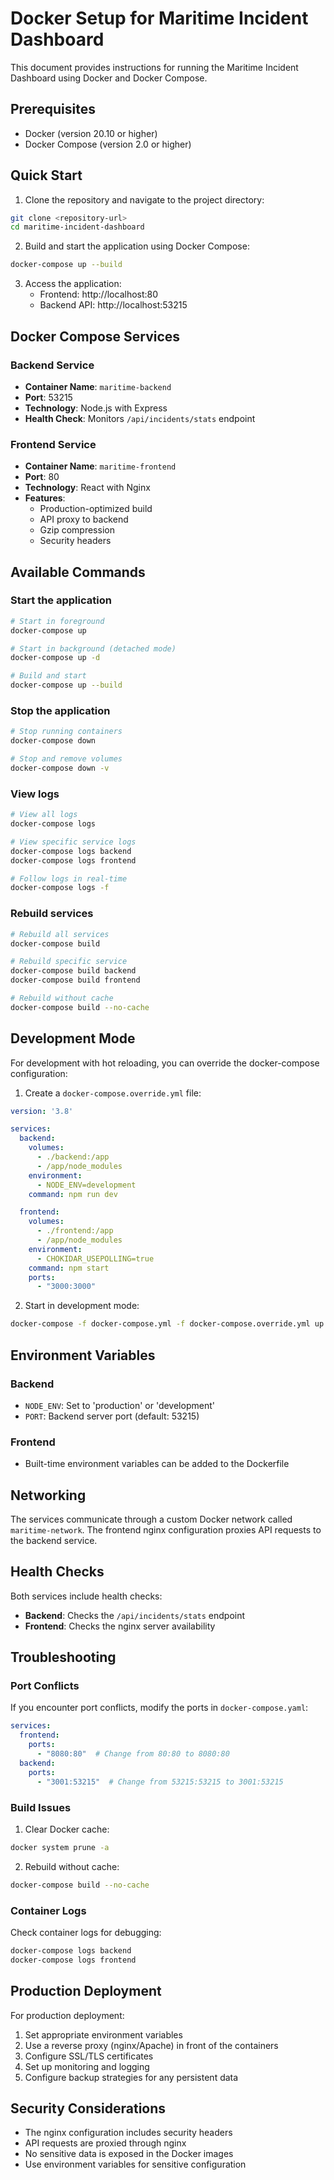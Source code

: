 # Docker Setup for Maritime Incident Dashboard

This document provides instructions for running the Maritime Incident Dashboard using Docker and Docker Compose.

## Prerequisites

- Docker (version 20.10 or higher)
- Docker Compose (version 2.0 or higher)

## Quick Start

1. Clone the repository and navigate to the project directory:
```bash
git clone <repository-url>
cd maritime-incident-dashboard
```

2. Build and start the application using Docker Compose:
```bash
docker-compose up --build
```

3. Access the application:
   - Frontend: http://localhost:80
   - Backend API: http://localhost:53215

## Docker Compose Services

### Backend Service
- **Container Name**: `maritime-backend`
- **Port**: 53215
- **Technology**: Node.js with Express
- **Health Check**: Monitors `/api/incidents/stats` endpoint

### Frontend Service
- **Container Name**: `maritime-frontend`
- **Port**: 80
- **Technology**: React with Nginx
- **Features**: 
  - Production-optimized build
  - API proxy to backend
  - Gzip compression
  - Security headers

## Available Commands

### Start the application
```bash
# Start in foreground
docker-compose up

# Start in background (detached mode)
docker-compose up -d

# Build and start
docker-compose up --build
```

### Stop the application
```bash
# Stop running containers
docker-compose down

# Stop and remove volumes
docker-compose down -v
```

### View logs
```bash
# View all logs
docker-compose logs

# View specific service logs
docker-compose logs backend
docker-compose logs frontend

# Follow logs in real-time
docker-compose logs -f
```

### Rebuild services
```bash
# Rebuild all services
docker-compose build

# Rebuild specific service
docker-compose build backend
docker-compose build frontend

# Rebuild without cache
docker-compose build --no-cache
```

## Development Mode

For development with hot reloading, you can override the docker-compose configuration:

1. Create a `docker-compose.override.yml` file:
```yaml
version: '3.8'

services:
  backend:
    volumes:
      - ./backend:/app
      - /app/node_modules
    environment:
      - NODE_ENV=development
    command: npm run dev

  frontend:
    volumes:
      - ./frontend:/app
      - /app/node_modules
    environment:
      - CHOKIDAR_USEPOLLING=true
    command: npm start
    ports:
      - "3000:3000"
```

2. Start in development mode:
```bash
docker-compose -f docker-compose.yml -f docker-compose.override.yml up
```

## Environment Variables

### Backend
- `NODE_ENV`: Set to 'production' or 'development'
- `PORT`: Backend server port (default: 53215)

### Frontend
- Built-time environment variables can be added to the Dockerfile

## Networking

The services communicate through a custom Docker network called `maritime-network`. The frontend nginx configuration proxies API requests to the backend service.

## Health Checks

Both services include health checks:
- **Backend**: Checks the `/api/incidents/stats` endpoint
- **Frontend**: Checks the nginx server availability

## Troubleshooting

### Port Conflicts
If you encounter port conflicts, modify the ports in `docker-compose.yaml`:
```yaml
services:
  frontend:
    ports:
      - "8080:80"  # Change from 80:80 to 8080:80
  backend:
    ports:
      - "3001:53215"  # Change from 53215:53215 to 3001:53215
```

### Build Issues
1. Clear Docker cache:
```bash
docker system prune -a
```

2. Rebuild without cache:
```bash
docker-compose build --no-cache
```

### Container Logs
Check container logs for debugging:
```bash
docker-compose logs backend
docker-compose logs frontend
```

## Production Deployment

For production deployment:

1. Set appropriate environment variables
2. Use a reverse proxy (nginx/Apache) in front of the containers
3. Configure SSL/TLS certificates
4. Set up monitoring and logging
5. Configure backup strategies for any persistent data

## Security Considerations

- The nginx configuration includes security headers
- API requests are proxied through nginx
- No sensitive data is exposed in the Docker images
- Use environment variables for sensitive configuration